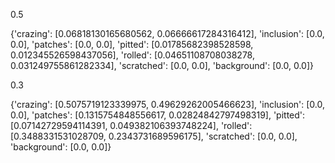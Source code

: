 0.5

{'crazing': [0.06818130165680562, 0.06666617284316412], 'inclusion': [0.0, 0.0], 'patches': [0.0, 0.0], 'pitted': [0.01785682398528598, 0.012345526598437056], 'rolled': [0.04651108708038278, 0.031249755861282334], 'scratched': [0.0, 0.0], 'background': [0.0, 0.0]}

0.3

{'crazing': [0.5075719123339975, 0.49629262005466623], 'inclusion': [0.0, 0.0], 'patches': [0.1315754848556617, 0.02824842797498319], 'pitted': [0.07142729594114391, 0.049382106393748224], 'rolled': [0.3488331531028709, 0.2343731689596175], 'scratched': [0.0, 0.0], 'background': [0.0, 0.0]}